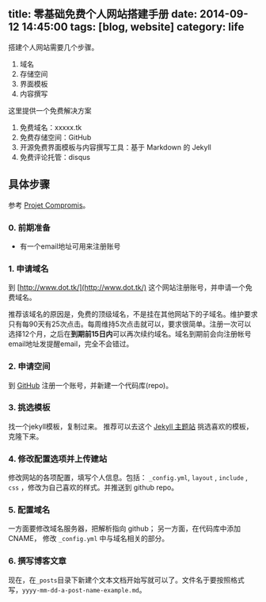 title: 零基础免费个人网站搭建手册
date: 2014-09-12 14:45:00
tags: [blog, website]
category: life
---


搭建个人网站需要几个步骤。

1. 域名
2. 存储空间
3. 界面模板
4. 内容撰写

这里提供一个免费解决方案

<!--more-->

1. 免费域名：xxxxx.tk
2. 免费存储空间：GitHub
3. 开源免费界面模板与内容撰写工具：基于 Markdown 的 Jekyll
4. 免费评论托管：disqus

具体步骤
----

参考 [Projet Compromis](http://projetcompromis.tk/)。

### 0. 前期准备 ###

+ 有一个email地址可用来注册账号

### 1. 申请域名 ###

到 [http://www.dot.tk/](http://www.dot.tk/) 这个网站注册账号，并申请一个免费域名。

推荐该域名的原因是，免费的顶级域名，不是挂在其他网站下的子域名。维护要求只有每90天有25次点击。每周维持5次点击就可以，要求很简单。注册一次可以选择12个月，之后在**到期前15日内**可以再次续约域名。域名到期前会向注册帐号email地址发提醒email，完全不会错过。

### 2. 申请空间 ###

到 [GitHub](http://www.github.com) 注册一个账号，并新建一个代码库(repo)。

### 3. 挑选模板 ###

找一个jekyll模板，复制过来。 推荐可以去这个 [Jekyll 主题站](http://jekyllthemes.org/) 挑选喜欢的模板，克隆下来。

### 4. 修改配置选项并上传建站 ###

修改网站的各项配置，填写个人信息。包括： `_config.yml`, `layout` , `include` , `css` ，修改为自己喜欢的样式。并推送到 github repo。

### 5. 配置域名 ###

一方面要修改域名服务器，把解析指向 github； 另一方面，在代码库中添加 CNAME， 修改 `_config.yml` 中与域名相关的部分。

### 6. 撰写博客文章 ###

现在，在`_posts`目录下新建个文本文档开始写就可以了。文件名于要按照格式写，`yyyy-mm-dd-a-post-name-example.md`。
